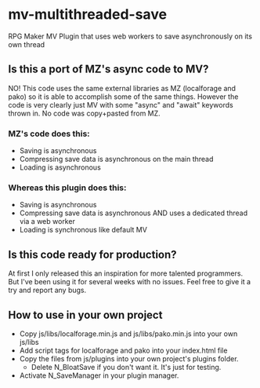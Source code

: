 # mv-multithreaded-save
 RPG Maker MV Plugin that uses web workers to save asynchronously on its own thread

## Is this a port of MZ's async code to MV?

NO! This code uses the same external libraries as MZ (localforage and pako) so it is able to accomplish some of the same things. However the code is very clearly just MV with some "async" and "await" keywords thrown in. No code was copy+pasted from MZ.

### MZ's code does this:
- Saving is asynchronous
- Compressing save data is asynchronous on the main thread
- Loading is asynchronous

### Whereas this plugin does this:
- Saving is asynchronous
- Compressing save data is asynchronous AND uses a dedicated thread via a web worker
- Loading is synchronous like default MV

## Is this code ready for production?

At first I only released this an inspiration for more talented programmers. But I've been using it for several weeks with no issues. Feel free to give it a try and report any bugs.

## How to use in your own project
- Copy js/libs/localforage.min.js and js/libs/pako.min.js into your own js/libs
- Add script tags for localforage and pako into your index.html file
- Copy the files from js/plugins into your own project's plugins folder.
    - Delete N_BloatSave if you don't want it. It's just for testing.
- Activate N_SaveManager in your plugin manager.
